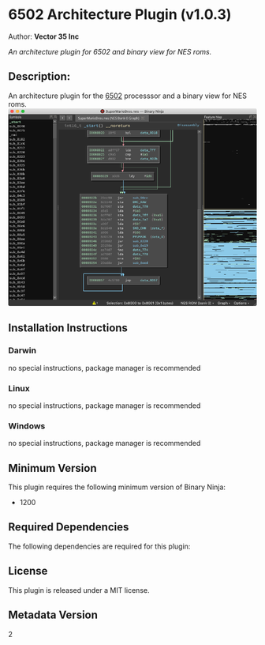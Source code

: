 # 6502 Architecture Plugin (v1.0.3)
Author: **Vector 35 Inc**

_An architecture plugin for 6502 and binary view for NES roms._

## Description:

An architecture plugin for the <a href='https://en.wikipedia.org/wiki/MOS_Technology_6502'>6502</a> processsor and a binary view for NES roms. <img src='https://raw.githubusercontent.com/Vector35/6502/master/media/nes.png'>


## Installation Instructions

### Darwin

no special instructions, package manager is recommended

### Linux

no special instructions, package manager is recommended

### Windows

no special instructions, package manager is recommended

## Minimum Version

This plugin requires the following minimum version of Binary Ninja:

* 1200



## Required Dependencies

The following dependencies are required for this plugin:



## License

This plugin is released under a MIT license.
## Metadata Version

2
